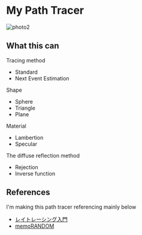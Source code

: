 # My Path Tracer
![photo2](https://github.com/Sakana-2/Ray/assets/45968398/c9249b8a-1a80-4064-8759-a1b50a4c51b1)
## What this can
Tracing method
* Standard
* Next Event Estimation

Shape
* Sphere
* Triangle
* Plane

Material
* Lambertion
* Specular

The diffuse reflection method
* Rejection
* Inverse function
## References
I'm making this path tracer referencing mainly below
* [レイトレーシング入門](https://zenn.dev/mebiusbox/books/8d9c42883df9f6)
* [memoRANDOM](https://rayspace.xyz/)
